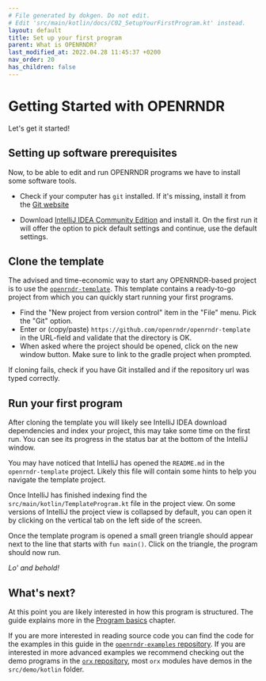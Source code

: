 ```yaml
---
# File generated by dokgen. Do not edit. 
# Edit 'src/main/kotlin/docs/C02_SetupYourFirstProgram.kt' instead.
layout: default
title: Set up your first program
parent: What is OPENRNDR?
last_modified_at: 2022.04.28 11:45:37 +0200
nav_order: 20
has_children: false
---
```

 
# Getting Started with OPENRNDR

Let's get it started!

## Setting up software prerequisites

Now, to be able to edit and run OPENRNDR programs we have to install some software tools. 

 * Check if your computer has `git` installed. If it's missing, install it 
   from the [Git website](https://git-scm.com/) 

 * Download [IntelliJ IDEA Community Edition](https://www.jetbrains.com/idea/download) and install it. On the first run 
 it will offer the option to pick default settings and continue, use the default settings.
 
## Clone the template

The advised and time-economic way to start any OPENRNDR-based project is to use the [`openrndr-template`](https://github.com/openrndr/openrndr-template).
This template contains a ready-to-go project from which you can quickly start running your first programs.

 * Find the "New project from version control" item in the "File" menu. Pick the "Git" option.
 * Enter or (copy/paste) `https://github.com/openrndr/openrndr-template` in the URL-field and validate that the directory is OK. 
 * When asked where the project should be opened, click on the new window 
   button. Make sure to link to the gradle project when prompted.

If cloning fails, check if you have Git installed and if the repository url was typed correctly.

## Run your first program

After cloning the template you will likely see IntelliJ IDEA download dependencies and index your project, this may take some time on the first run. You can see its progress
in the status bar at the bottom of the IntelliJ window.

You may have noticed that IntelliJ has opened the `README.md` in the `openrndr-template` project. Likely this file will
contain some hints to help you navigate the template project. 
 
Once IntelliJ has finished indexing find the `src/main/kotlin/TemplateProgram.kt` file in the project view. 
On some versions of IntelliJ the project view is collapsed by default, you can open it by clicking on the vertical tab on the left side of the screen. 
 
Once the template program is opened a small green triangle should appear next to the line that starts with `fun main()`. Click on the triangle,
the program should now run.

*Lo' and behold!*

## What's next?

At this point you are likely interested in how this program is structured. The guide explains more in the [Program basics](https://guide.openrndr.org/programBasics/applicationProgram.html) chapter.  

If you are more interested in reading source code you can find the code for the examples in this guide in the [`openrndr-examples` repository](https://github.com/openrndr/openrndr-examples). If you are interested in more advanced examples we recommend checking out the demo programs in the [`orx` repository](https://github.com/openrndr/orx), most `orx` modules have demos in the `src/demo/kotlin` folder. 
